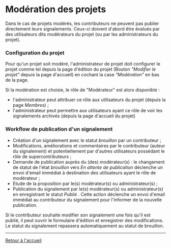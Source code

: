 # Modération des projets

Dans le cas de projets modérés, les contributeurs ne peuvent pas publier directement leurs signalements. Ceux-ci doivent d'abord être évalués par des utilisateurs dits modérateurs du projet (ou par les administrateurs du projet).

### Configuration du projet

Pour qu'un projet soit modéré, l'administrateur de projet doit configurer le projet comme tel depuis la page d'édition du projet (Bouton _"Modifier le projet"_ depuis la page d'accueil) en cochant la case _"Modération"_ en bas de la page.

Si la modération est choisie, le rôle de "Modérateur" est alors disponible :
* l'administrateur peut attribuer ce rôle aux utilisateurs du projet (depuis la page _Membres_) ;
* l'administrateur peut permettre aux utilisateurs ayant ce rôle de voir les signalements archivés (depuis la page d'accueil du projet)

### Workflow de publication d'un signalement

* Création d'un signalement avec le statut _brouillon_ par un contributeur ;
* Modifications, améliorations et commentaires par le contributeur (auteur du signalement) et potentiellement par d'autres utilisateurs possédant le rôle de supercontributeurs ;
* Demande de publication auprès du (des) modérateur(s) : le changement de statut de l'état _brouillon_ vers _En attente de publication_ déclenche un envoi d'email immédiat à destination des utilisateurs ayant le rôle de modérateur ;
* Etude de la proposition par le(s) modérateur(s) ou administrateur(s) ;
* Publication du signalement par le(s) modérateur(s) ou administrateur(s) en enregistrant le statut _Publié_ . Cette action déclenche un envoi d'email immédiat au contributeur du signalement pour l'informer de la nouvelle publication.

Si le contributeur souhaite modifier son signalement une fois qu'il est publié, il peut ouvrir le formulaire d'édition et enregistrer des modifications. Le statut du signalement repassera automatiquement au statut de brouillon.

---

[Retour à l'accueil](<README.md>)
